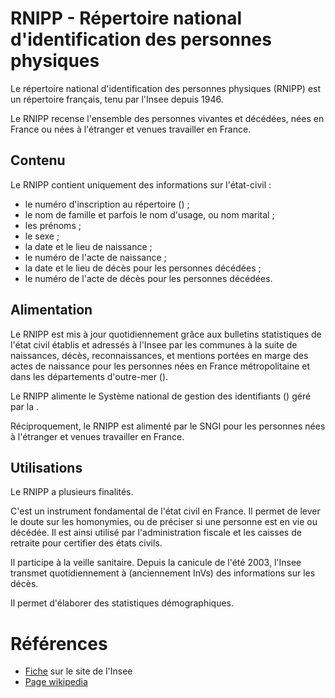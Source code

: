 # RNIPP - Répertoire national d'identification des personnes physiques
<!-- SPDX-License-Identifier: MPL-2.0 -->

Le répertoire national d'identification des personnes physiques (RNIPP) est un répertoire français, tenu par l'Insee depuis 1946. 

Le RNIPP recense l'ensemble des personnes vivantes et décédées, nées en France ou nées à l'étranger et venues travailler en France. 

## Contenu

Le RNIPP contient uniquement des informations sur l'état-civil : 
- le numéro d'inscription au répertoire (<PreviewPage text="NIR" link="NIR.html" />) ;
- le nom de famille et parfois le nom d'usage, ou nom marital ;
- les prénoms ;
- le sexe ;
- la date et le lieu de naissance ;
- le numéro de l'acte de naissance ;
- la date et le lieu de décès pour les personnes décédées ;
- le numéro de l'acte de décès pour les personnes décédées.

## Alimentation

Le RNIPP est mis à jour quotidiennement grâce aux bulletins statistiques de l'état civil établis et adressés à l'Insee par les communes à la suite de naissances, décès, reconnaissances, et mentions portées en marge des actes de naissance pour les personnes nées en France métropolitaine et dans les départements d'outre-mer (<PreviewPage text="Dom" link="Dom.html" />).

Le RNIPP alimente le Système national de gestion des identifiants (<PreviewPage text="SNGI" link="SNGI.html" />) géré par la <PreviewPage text="CNAV" link="Cnav.html" />.

Réciproquement, le RNIPP est alimenté par le SNGI pour les personnes nées à l'étranger et venues travailler en France.  

## Utilisations

Le RNIPP a plusieurs finalités.

C'est un instrument fondamental de l'état civil en France. 
Il permet de lever le doute sur les homonymies, ou de préciser si une personne est en vie ou décédée.
Il est ainsi utilisé par l'administration fiscale et les caisses de retraite pour certifier des états civils.

Il participe à la veille sanitaire. 
Depuis la canicule de l'été 2003, l'Insee transmet quotidiennement à <PreviewPage text="Santé publique France" link="SpF.html" /> (anciennement InVs) des informations sur les décès.

Il permet d'élaborer des statistiques démographiques.

# Références

- [Fiche](https://www.insee.fr/fr/metadonnees/definition/c1602) sur le site de l'Insee
- [Page wikipedia](https://fr.wikipedia.org/wiki/R%C3%A9pertoire_national_d%27identification_des_personnes_physiques)
